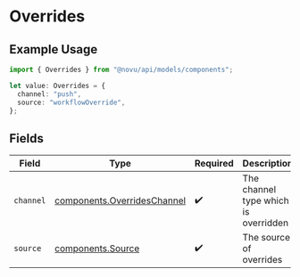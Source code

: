 # Overrides

## Example Usage

```typescript
import { Overrides } from "@novu/api/models/components";

let value: Overrides = {
  channel: "push",
  source: "workflowOverride",
};
```

## Fields

| Field                                                                      | Type                                                                       | Required                                                                   | Description                                                                |
| -------------------------------------------------------------------------- | -------------------------------------------------------------------------- | -------------------------------------------------------------------------- | -------------------------------------------------------------------------- |
| `channel`                                                                  | [components.OverridesChannel](../../models/components/overrideschannel.md) | :heavy_check_mark:                                                         | The channel type which is overridden                                       |
| `source`                                                                   | [components.Source](../../models/components/source.md)                     | :heavy_check_mark:                                                         | The source of overrides                                                    |